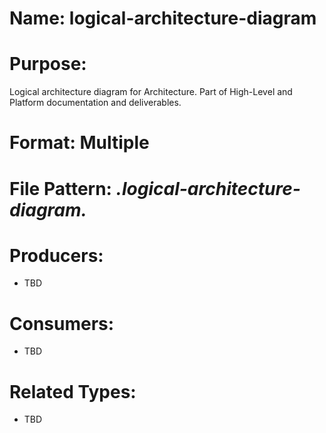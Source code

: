 # Name: logical-architecture-diagram

# Purpose:
Logical architecture diagram for Architecture. Part of High-Level and Platform documentation and deliverables.

# Format: Multiple

# File Pattern: *.logical-architecture-diagram.*

# Producers:
- TBD

# Consumers:
- TBD

# Related Types:
- TBD
